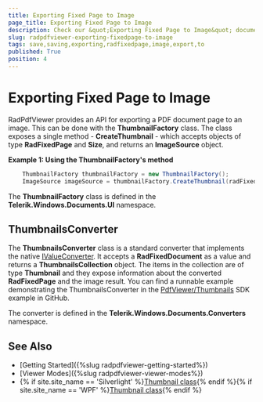 ```yaml
---
title: Exporting Fixed Page to Image
page_title: Exporting Fixed Page to Image
description: Check our &quot;Exporting Fixed Page to Image&quot; documentation article for the RadPdfViewer {{ site.framework_name }} control.
slug: radpdfviewer-exporting-fixedpage-to-image
tags: save,saving,exporting,radfixedpage,image,export,to
published: True
position: 4
---
```


# Exporting Fixed Page to Image

RadPdfViewer provides an API for exporting a PDF document page to an image. This can be done with the __ThumbnailFactory__ class. The class exposes a single method - __CreateThumbnail__ - which accepts objects of type __RadFixedPage__ and __Size__, and returns an __ImageSource__ object.

__Example 1: Using the ThumbnailFactory's method__  
```C#
	ThumbnailFactory thumbnailFactory = new ThumbnailFactory();
	ImageSource imageSource = thumbnailFactory.CreateThumbnail(radFixedPageInstance, new Size(150, 250));
```

The __ThumbnailFactory__ class is defined in the __Telerik.Windows.Documents.UI__ namespace.

## ThumbnailsConverter

The __ThumbnailsConverter__ class is a standard converter that implements the native [IValueConverter](https://msdn.microsoft.com/en-us/library/system.windows.data.ivalueconverter(v=vs.110).aspx). It accepts a __RadFixedDocument__ as a value and returns a __ThumbnailsCollection__ object. The items in the collection are of type __Thumbnail__ and they expose information about the converted __RadFixedPage__ and the image result. You can find a runnable example demonstrating the ThumbnailsConverter in the [PdfViewer/Thumbnails](https://github.com/telerik/xaml-sdk/blob/master/PdfViewer/Thumbnails) SDK example in GitHub.

The converter is defined in the __Telerik.Windows.Documents.Converters__ namespace.

## See Also

* [Getting Started]({%slug radpdfviewer-getting-started%})
* [Viewer Modes]({%slug radpdfviewer-viewer-modes%})
* {% if site.site_name == 'Silverlight' %}[Thumbnail class](https://docs.telerik.com/devtools/silverlight/api/telerik.windows.documents.ui.thumbnail){% endif %}{% if site.site_name == 'WPF' %}[Thumbnail class](https://docs.telerik.com/devtools/wpf/api/telerik.windows.documents.ui.thumbnail){% endif %}

